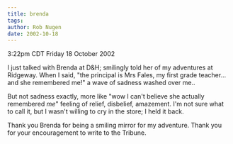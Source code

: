 ```yaml
---
title: brenda
tags: 
author: Rob Nugen
date: 2002-10-18
---
```


<p class=date>3:22pm CDT Friday 18 October 2002</p>

<p>I just talked with Brenda at D&H; smilingly told her of my
adventures at Ridgeway.  When I said, "the principal is Mrs Fales, my
first grade teacher... and she remembered me!" a wave of sadness
washed over me..</p>

<p>But not sadness exactly, more like "wow I can't believe she
actually remembered <em>me</em>" feeling of relief, disbelief,
amazement. I'm not sure what to call it, but I wasn't willing to cry
in the store; I held it back.</p>

<p>Thank you Brenda for being a smiling mirror for my adventure.
Thank you for your encouragement to write to the Tribune.</p>
